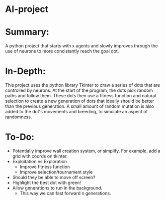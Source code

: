 # AI-project

# Summary:

A python project that starts with x agents and slowly improves through the use of neurons to more concistantly reach the goal dot.

# In-Depth:

This project uses the python library Tkinter to draw a series of dots that are controlled by neurons. At the start of the program, the dots pick random paths and follow them. These dots then use a fitness function and natural selection to create a new generation of dots that ideally should be better than the previous generation. A small amount of random mutation is also added to the dot's movements and breeding, to simulate an aspect of randomness.

# To-Do:
- Potentially improve wall creation system, or simplify. For example, add a grid with coords on tkinter.
- Exploitation vs Exploration
  - Improve fitness function
  - Improve selection/tournament style
- Should they be able to move off screen?
- Highlight the best dot with green!
- Allow generations to run in the background.
  - This way we can fast forward n generations.